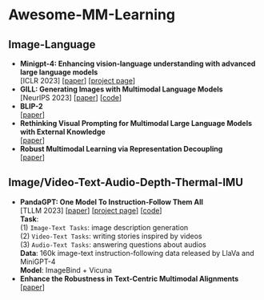 # Awesome-MM-Learning
## Image-Language
- **Minigpt-4: Enhancing vision-language understanding with advanced large language models** <br>
[ICLR 2023] [[paper](https://arxiv.org/abs/2304.10592)] [[project page](https://minigpt-4.github.io/)]
- **GILL: Generating Images with Multimodal Language Models** <br>
[NeurIPS 2023] [[paper](https://arxiv.org/abs/2305.17216)] [[code](https://github.com/kohjingyu/gill/?tab=readme-ov-file)]
- **BLIP-2** <br>
[[paper](https://arxiv.org/abs/2301.12597)]
- **Rethinking Visual Prompting for Multimodal Large Language Models with External Knowledge** <br>
[[paper](https://arxiv.org/abs/2407.04681)]
- **Robust Multimodal Learning via Representation Decoupling** <br>
[[paper](https://arxiv.org/abs/2407.04458)] <br>

## Image/Video-Text-Audio-Depth-Thermal-IMU
- **PandaGPT: One Model To Instruction-Follow Them All** <br>
[TLLM 2023] [[paper](https://arxiv.org/abs/2305.16355)] [[project page](https://panda-gpt.github.io/)] [[code](https://github.com/yxuansu/PandaGPT)] <br>
**Task**: <br>
(1) `Image-Text Tasks`: image description generation <br> 
(2) `Video-Text Tasks`: writing stories inspired by videos <br>
(3) `Audio-Text Tasks`: answering questions about audios <br>
**Data**: 160k image-text instruction-following data released by LlaVa and MiniGPT-4 <br>
**Model**: ImageBind + Vicuna
- **Enhance the Robustness in Text-Centric Multimodal Alignments** <br>
[[paper](https://arxiv.org/abs/2407.05036)] <br>







